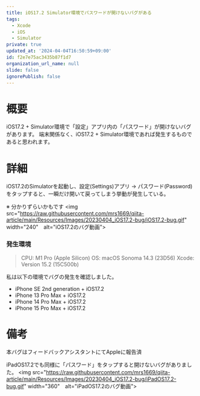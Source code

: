 ```yaml
---
title: iOS17.2 Simulator環境でパスワードが開けないバグがある
tags:
  - Xcode
  - iOS
  - Simulator
private: true
updated_at: '2024-04-04T16:50:59+09:00'
id: f2e7e75ac3435b87f1d7
organization_url_name: null
slide: false
ignorePublish: false
---
```

# 概要
iOS17.2 + Simulator環境で「設定」アプリ内の「パスワード」が開けないバグがあります。
端末関係なく、iOS17.2 + Simulator環境であれば発生するものであると思われます。

# 詳細
iOS17.2のSimulatorを起動し、設定(Settings)アプリ -> パスワード(Password)をタップすると、一瞬だけ開いて戻ってしまう挙動が発生している。

※ 分かりずらいかもです
<img src="https://raw.githubusercontent.com/mrs1669/qiita-article/main/Resources/Images/20230404_iOS17.2-bug/iOS17.2-bug.gif" width="240"　alt="iOS17.2のバグ動画">

### 発生環境
> CPU: M1 Pro (Apple Silicon)
> OS: macOS Sonoma 14.3 (23D56)
> Xcode: Version 15.2 (15C500b)

私は以下の環境でバグの発生を確認しました。
- iPhone SE 2nd generation + iOS17.2
- iPhone 13 Pro Max + iOS17.2
- iPhone 14 Pro Max + iOS17.2
- iPhone 15 Pro Max + iOS17.2

# 備考
本バグはフィードバックアシスタントにてAppleに報告済

iPadOS17.2でも同様に「パスワード」をタップすると開けないバグがありました。
<img src="https://raw.githubusercontent.com/mrs1669/qiita-article/main/Resources/Images/20230404_iOS17.2-bug/iPadOS17.2-bug.gif" width="360"　alt="iPadOS17.2のバグ動画">
